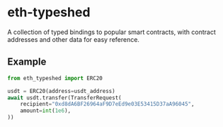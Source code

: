 # eth-typeshed

A collection of typed bindings to popular smart contracts, with contract addresses and other data for easy reference.

## Example

```python
from eth_typeshed import ERC20

usdt = ERC20(address=usdt_address)
await usdt.transfer(TransferRequest(
    recipient="0xd8dA6BF26964aF9D7eEd9e03E53415D37aA96045",
    amount=int(1e6),
))
```

